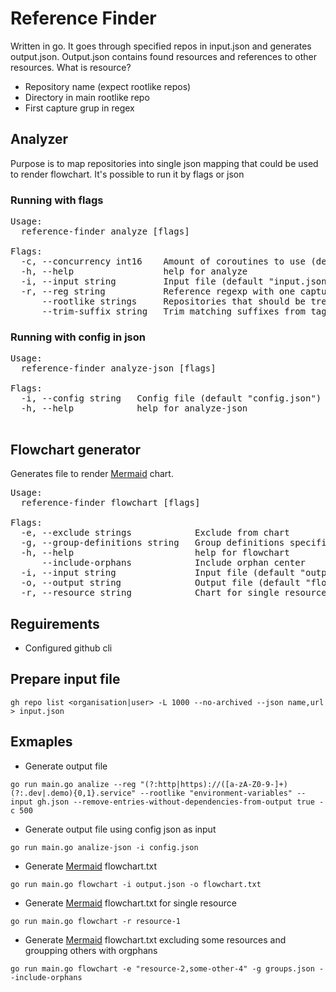 # Reference Finder

Written in go. It goes through specified repos in input.json and generates output.json.
Output.json contains found resources and references to other resources. What is resource? 

- Repository name (expect rootlike repos) 
- Directory in main rootlike repo 
- First capture grup in regex

## Analyzer
Purpose is to map repositories into single json mapping that could be used to render flowchart.
It's possible to run it by flags or json
### Running with flags
<pre>
Usage:
  reference-finder analyze [flags]

Flags:
  -c, --concurrency int16    Amount of coroutines to use (default 8)
  -h, --help                 help for analyze
  -i, --input string         Input file (default "input.json")
  -r, --reg string           Reference regexp with one capturing group
      --rootlike strings     Repositories that should be treated as root
      --trim-suffix string   Trim matching suffixes from tags
</pre>

### Running with config in json
<pre>
Usage:
  reference-finder analyze-json [flags]

Flags:
  -i, --config string   Config file (default "config.json")
  -h, --help            help for analyze-json  
 </pre>


## Flowchart generator 
Generates file to render [Mermaid](https://mermaid.live/) chart.
<pre>
Usage:
  reference-finder flowchart [flags]

Flags:
  -e, --exclude strings            Exclude from chart
  -g, --group-definitions string   Group definitions specification
  -h, --help                       help for flowchart
      --include-orphans            Include orphan center
  -i, --input string               Input file (default "output.json")
  -o, --output string              Output file (default "flowchart.txt")
  -r, --resource string            Chart for single resource
</pre>
## Reguirements

- Configured github cli

## Prepare input file

 `gh repo list <organisation|user> -L 1000 --no-archived --json name,url > input.json`

## Exmaples

- Generate output file

```
go run main.go analize --reg "(?:http|https)://([a-zA-Z0-9-]+)(?:.dev|.demo){0,1}.service" --rootlike "environment-variables" --input gh.json --remove-entries-without-dependencies-from-output true -c 500
```

- Generate output file using config json as input

```
go run main.go analize-json -i config.json
```

- Generate [Mermaid](https://mermaid.live/) flowchart.txt

```
go run main.go flowchart -i output.json -o flowchart.txt
```

- Generate [Mermaid](https://mermaid.live/) flowchart.txt for single resource

```
go run main.go flowchart -r resource-1
```

- Generate [Mermaid](https://mermaid.live/) flowchart.txt excluding some resources and groupping others with orgphans

```
go run main.go flowchart -e "resource-2,some-other-4" -g groups.json --include-orphans
```